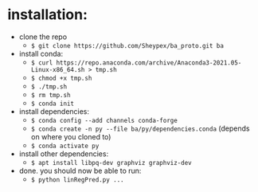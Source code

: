# installation:
* clone the repo
  * `$ git clone https://github.com/Sheypex/ba_proto.git ba`
* install conda: 
  * `$ curl https://repo.anaconda.com/archive/Anaconda3-2021.05-Linux-x86_64.sh > tmp.sh`
  * `$ chmod +x tmp.sh`
  * `$ ./tmp.sh`
  * `$ rm tmp.sh`
  * `$ conda init`
* install dependencies:
  * `$ conda config --add channels conda-forge`
  * `$ conda create -n py --file ba/py/dependencies.conda` (depends on where you cloned to)
  * `$ conda activate py`
* install other dependencies:
  * `$ apt install libpq-dev graphviz graphviz-dev`
* done. you should now be able to run:
  * `$ python linRegPred.py ...`
